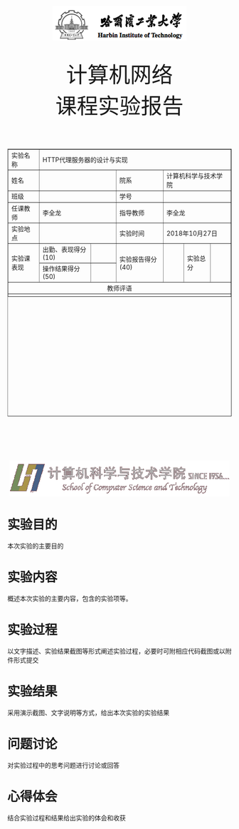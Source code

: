 <br/>
<br/>
<center> 
<img src="https://raw.githubusercontent.com/1160300314/Figure-for-Markdown/master/hit/hit_logo.png">
</center>
<br/>
<br/>
<center> <font size = 7> 
计算机网络 <br/>
课程实验报告 </font></center>
<br/>
<br/>
<br/>
<center>
<table width="800px" height="600px" border="1px">
      <tr>
      <td rowspan="1" colspan="1">实验名称</td>
      <td rowspan="1" colspan="7">HTTP代理服务器的设计与实现</td>
      </tr>
      <tr>
      <td rowspan="1" colspan="1">姓名</td>
      <td rowspan="1" colspan="3"></td> 
      <td rowspan="1" colspan="1">院系</td>
      <td rowspan="1" colspan="3">计算机科学与技术学院</td>
      </tr>
      <tr>
      <td rowspan="1" colspan="1">班级</td>
      <td rowspan="1" colspan="3"></td>
      <td rowspan="1" colspan="1">学号</td>
      <td rowspan="1" colspan="3"></td>
      </tr>
      <tr>
      <td rowspan="1" colspan="1">任课教师</td>
      <td rowspan="1" colspan="3">李全龙</td>
      <td rowspan="1" colspan="1">指导教师</td>
      <td rowspan="1" colspan="3">李全龙</td>
      </tr>
      <tr>
      <td rowspan="1" colspan="1">实验地点</td>
      <td rowspan="1" colspan="3"></td>
      <td rowspan="1" colspan="1">实验时间</td>
      <td rowspan="1" colspan="3">2018年10月27日</td>
      </tr>
      <tr>
      <td rowspan="2"> 实验课表现</td> 
      <td colspan="2" rowspan="1">出勤、表现得分(10)</td>
      <td colspan="1" rowspan="1">  &nbsp; &nbsp; &nbsp; &nbsp; &nbsp; &nbsp; &nbsp; &nbsp;</td>
      <td colspan="1" rowspan="2">实验报告得分(40)</td>
      <td colspan="1" rowspan="2">  &nbsp; &nbsp; &nbsp; &nbsp; &nbsp; &nbsp;</td>
      <td colspan="1" rowspan="2">实验总分</td>
      <td colspan="1" rowspan="2">  &nbsp; &nbsp; &nbsp; &nbsp; &nbsp; &nbsp;</td>
      </tr>
      <tr>
      <td colspan="2" rowspan="1">操作结果得分(50)</td>
      <td colspan="1" rowspan="1"> &nbsp; &nbsp;</td>
      </tr>
      <tr>
      <td colspan="8" rowspan="1"> <center>教师评语</center></td>
      </tr>
      <tr>
      <td colspan="8" rowspan="16"> </td>
      </tr>
      </table>
</center>
<br/><br/>
<br/>
<br/>
<br/>
<center><img src="https://raw.githubusercontent.com/1160300314/Figure-for-Markdown/master/hit/HIT_CS_logo.png"></center>

<div STYLE="page-break-after: always;"></div>
<!-- 此处用于换行 -->

# 实验目的
本次实验的主要目的
# 实验内容
概述本次实验的主要内容，包含的实验项等。
# 实验过程
以文字描述、实验结果截图等形式阐述实验过程，必要时可附相应代码截图或以附件形式提交
# 实验结果
采用演示截图、文字说明等方式，给出本次实验的实验结果
# 问题讨论
对实验过程中的思考问题进行讨论或回答
# 心得体会
结合实验过程和结果给出实验的体会和收获
